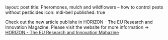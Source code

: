 layout: post
title: Pheromones, mulch and wildflowers – how to control pests without pesticides
icon: mdi-bell
published: true

Check out the new article publishe in HORIZON - The EU Research and Innovation Magazine. Please visit the website for more information -> 
[HORIZON - The EU Research and Innovation Mahazine](https://horizon-magazine.eu/article/pheromones-mulch-and-wildflowers-how-control-pests-without-pesticides.html ) 
